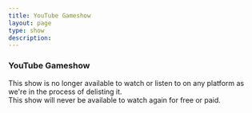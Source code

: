 ```yaml
---
title: YouTube Gameshow
layout: page
type: show
description:
---
```


<h3>YouTube Gameshow</h3>
This show is no longer available to watch or listen to on any platform as we're in the process of delisting it.<br>
This show will never be available to watch again for free or paid.

<script src="show-scripts.js"></script>